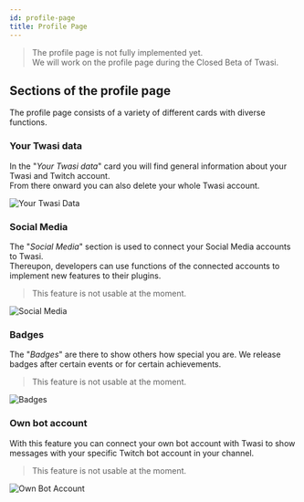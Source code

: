 ```yaml
---
id: profile-page
title: Profile Page
---
```


> The profile page is not fully implemented yet.  
We will work on the profile page during the Closed Beta of Twasi.

## Sections of the profile page

The profile page consists of a variety of different cards with diverse functions.

### Your Twasi data

In the "*Your Twasi data*" card you will find general information about your Twasi and Twitch account.  
From there onward you can also delete your whole Twasi account.

![Your Twasi Data](/img/userdocs/twasi-panel/profile-page/your-twasi-data.png)

### Social Media

The "*Social Media*" section is used to connect your Social Media accounts to Twasi.  
Thereupon, developers can use functions of the connected accounts to implement new features to their plugins.

> This feature is not usable at the moment.

![Social Media](/img/userdocs/twasi-panel/profile-page/social-media.png)

### Badges

The "*Badges*" are there to show others how special you are. We release badges after certain events or for certain achievements.

> This feature is not usable at the moment.

![Badges](/img/userdocs/twasi-panel/profile-page/badges.png)

### Own bot account

With this feature you can connect your own bot account with Twasi to show messages with your specific Twitch bot account in your channel.

> This feature is not usable at the moment.

![Own Bot Account](/img/userdocs/twasi-panel/profile-page/bot-account.png)
